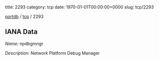 title: 2293
category: tcp
date: 1970-01-01T00:00:00+0000
slug: tcp/2293

[portdb](/) / [tcp](/category/tcp.html) / 2293


## IANA Data

_Name:_ npdbgmngr

_Description:_ Network Platform Debug Manager

